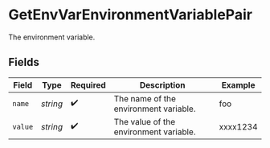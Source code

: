 # GetEnvVarEnvironmentVariablePair

The environment variable.


## Fields

| Field                                  | Type                                   | Required                               | Description                            | Example                                |
| -------------------------------------- | -------------------------------------- | -------------------------------------- | -------------------------------------- | -------------------------------------- |
| `name`                                 | *string*                               | :heavy_check_mark:                     | The name of the environment variable.  | foo                                    |
| `value`                                | *string*                               | :heavy_check_mark:                     | The value of the environment variable. | xxxx1234                               |